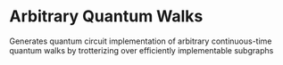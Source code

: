 # Arbitrary Quantum Walks
Generates quantum circuit implementation of arbitrary continuous-time quantum walks by trotterizing over efficiently implementable subgraphs
